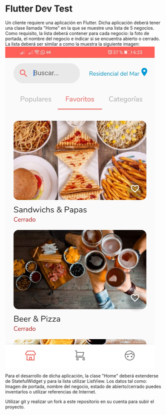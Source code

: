 # Flutter Dev Test
Un cliente requiere una aplicación en Flutter.
Dicha aplicación deberá tener una clase llamada "Home" en la que se muestre una lista de 5 negocios.
Como requisito, la lista deberá contener para cada negocio: la foto de portada, el nombre del negocio e indicar si se encuentra abierto o cerrado.
La lista deberá ser similar a como la muestra la siguiente imagen:
![alt text](https://github.com/adrielgro/flutter-test-dev/blob/main/example.jpeg?raw=true)

Para el desarrollo de dicha aplicación, la clase "Home" deberá extenderse de StatefulWidget y para la lista utilizar ListView.
Los datos tal como: Imagen de portada, nombre del negocio, estado de abierto/cerrado puedes inventarlos o utilizar referencias de Internet.

Utilizar git y realizar un fork a este repositorio en su cuenta para subir el proyecto.
